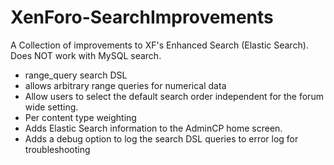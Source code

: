 # XenForo-SearchImprovements

A Collection of improvements to XF's Enhanced Search (Elastic Search). Does NOT work with MySQL search.

- range_query search DSL
 - allows arbitrary range queries for numerical data
- Allow users to select the default search order independent for the forum wide setting.
- Per content type weighting
- Adds Elastic Search information to the AdminCP home screen.
- Adds a debug option to log the search DSL queries to error log for troubleshooting

